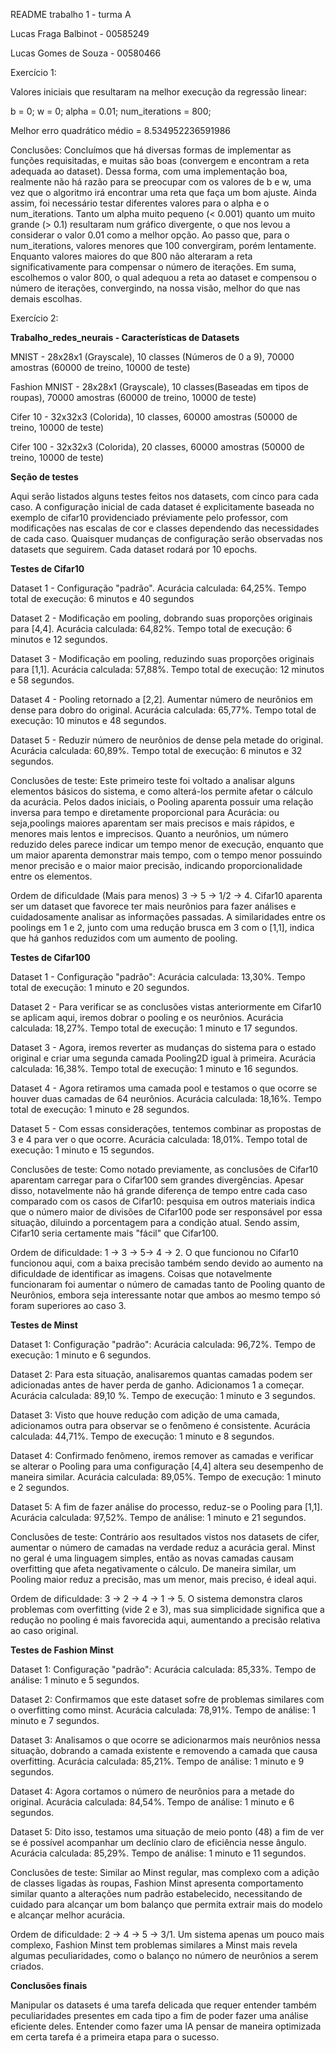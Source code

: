 README trabalho 1 - turma A

Lucas Fraga Balbinot - 00585249

Lucas Gomes de Souza - 00580466

Exercício 1:

Valores iniciais que resultaram na melhor execução da regressão linear:

b = 0; w = 0; alpha = 0.01; num_iterations = 800;

Melhor erro quadrático médio = 8.534952236591986

Conclusões: 
  Concluímos que há diversas formas de implementar as funções requisitadas, e muitas são boas (convergem e encontram a reta adequada ao dataset). Dessa forma, com uma implementação boa, realmente não há razão para se preocupar com os valores de b e w, uma vez que o algoritmo irá encontrar uma reta que faça um bom ajuste. Ainda assim, foi necessário testar diferentes valores para o alpha e o num_iterations. Tanto um alpha muito pequeno (< 0.001) quanto um muito grande (> 0.1) resultaram num gráfico divergente, o que nos levou a considerar o valor 0.01 como a melhor opção. Ao passo que, para o num_iterations, valores menores que 100 convergiram, porém lentamente. Enquanto valores maiores do que 800 não alteraram a reta significativamente para compensar o número de iterações. Em suma, escolhemos o valor 800, o qual adequou a reta ao dataset e compensou o número de iterações, convergindo, na nossa visão, melhor do que nas demais escolhas.

Exercício 2:

**Trabalho_redes_neurais - Características de Datasets**

MNIST - 28x28x1 (Grayscale), 10 classes (Números de 0 a 9), 70000 amostras (60000 de treino, 10000 de teste)

Fashion MNIST - 28x28x1 (Grayscale), 10 classes(Baseadas em tipos de roupas), 70000 amostras (60000 de treino, 10000 de teste)

Cifer 10 - 32x32x3 (Colorida), 10 classes, 60000 amostras (50000 de treino, 10000 de teste)

Cifer 100 - 32x32x3 (Colorida), 20 classes, 60000 amostras (50000 de treino, 10000 de teste)

**Seção de testes**

Aqui serão listados alguns testes feitos nos datasets, com cinco para cada caso. A configuração inicial de cada dataset é explicitamente baseada no exemplo de cifar10 providenciado préviamente pelo professor, com modificações nas escalas de cor e classes dependendo das necessidades de cada caso. Quaisquer mudanças de configuração serão observadas nos datasets que seguirem. Cada dataset rodará por 10 epochs.

**Testes de Cifar10**

Dataset 1 - Configuração "padrão". Acurácia calculada: 64,25%. Tempo total de execução: 6 minutos e 40 segundos

Dataset 2 - Modificação em pooling, dobrando suas proporções originais para [4,4].  Acurácia calculada: 64,82%. Tempo total de execução: 6 minutos e 12 segundos.

Dataset 3 - Modificação em pooling, reduzindo suas proporções originais para [1,1]. Acurácia calculada: 57,88%. Tempo total de execução: 12 minutos e 58 segundos.

Dataset 4 - Pooling retornado a [2,2]. Aumentar número de neurônios em dense para dobro do original. Acurácia calculada: 65,77%. Tempo total de execução: 10 minutos e 48 segundos.

Dataset 5 - Reduzir número de neurônios de dense pela metade do original. Acurácia calculada: 60,89%. Tempo total de execução: 6 minutos e 32 segundos.

Conclusões de teste: Este primeiro teste foi voltado a analisar alguns elementos básicos do sistema, e como alterá-los permite afetar o cálculo da acurácia. Pelos dados iniciais, o Pooling aparenta possuir uma relação inversa para tempo e diretamente proporcional para Acurácia: ou seja,poolings maiores aparentam ser mais precisos e mais rápidos, e menores mais lentos e imprecisos. Quanto a neurônios, um número reduzido deles parece indicar um tempo menor de execução, enquanto que um maior aparenta demonstrar mais tempo, com o tempo menor possuindo menor precisão e o maior maior precisão, indicando proporcionalidade entre os elementos.

Ordem de dificuldade (Mais para menos) 3 -> 5 -> 1/2 -> 4. Cifar10 aparenta ser um dataset que favorece ter mais neurônios para fazer análises e cuidadosamente analisar as informações passadas. A similaridades entre os poolings em 1 e 2, junto com uma redução brusca em 3 com o [1,1], indica que há ganhos reduzidos com um aumento de pooling.

**Testes de Cifar100**

Dataset 1 - Configuração "padrão": Acurácia calculada: 13,30%. Tempo total de execução: 1 minuto e 20 segundos.

Dataset 2 - Para verificar se as conclusões vistas anteriormente em Cifar10 se aplicam aqui, iremos dobrar o pooling e os neurônios. Acurácia calculada: 18,27%. Tempo total de execução: 1 minuto e 17 segundos.

Dataset 3 - Agora, iremos reverter as mudanças do sistema para o estado original e criar uma segunda camada Pooling2D igual à primeira. Acurácia calculada: 16,38%. Tempo total de execução: 1 minuto e 16 segundos.

Dataset 4 - Agora retiramos uma camada pool e testamos o que ocorre se houver duas camadas de 64 neurônios. Acurácia calculada: 18,16%. Tempo total de execução: 1 minuto e 28 segundos.

Dataset 5 - Com essas considerações, tentemos combinar as propostas de 3 e 4 para ver o que ocorre. Acurácia calculada: 18,01%. Tempo total de execução: 1 minuto e 15 segundos.

Conclusões de teste: Como notado previamente, as conclusões de Cifar10 aparentam carregar para o Cifar100 sem grandes divergências. Apesar disso, notavelmente não há grande diferença de tempo entre cada caso comparado com os casos de Cifar10: pesquisa em outros materiais indica que o número maior de divisões de Cifar100 pode ser responsável por essa situação, diluindo a porcentagem para a condição atual. Sendo assim, Cifar10 seria certamente mais "fácil" que Cifar100.

Ordem de dificuldade: 1 -> 3 -> 5-> 4 -> 2. O que funcionou no Cifar10 funcionou aqui, com a baixa precisão também sendo devido ao aumento na dificuldade de identificar as imagens. Coisas que notavelmente funcionaram foi aumentar o número de camadas tanto de Pooling quanto de Neurônios, embora seja interessante notar que ambos ao mesmo tempo só foram superiores ao caso 3.

**Testes de Minst**

Dataset 1: Configuração "padrão": Acurácia calculada: 96,72%. Tempo de execução: 1 minuto e 6 segundos.

Dataset 2: Para esta situação, analisaremos quantas camadas podem ser adicionadas antes de haver perda de ganho. Adicionamos 1 a começar. Acurácia calculada: 89,10 %. Tempo de execução: 1 minuto e 3 segundos.

Dataset 3: Visto que houve redução com adição de uma camada, adicionamos outra para observar se o fenômeno é consistente. Acurácia calculada: 44,71%. Tempo de execução: 1 minuto e 8 segundos.

Dataset 4: Confirmado fenômeno, iremos remover as camadas e verificar se alterar o Pooling para uma configuração [4,4] altera seu desempenho de maneira similar. Acurácia calculada: 89,05%. Tempo de execução: 1 minuto e 2 segundos.

Dataset 5: A fim de fazer análise do processo, reduz-se o Pooling para [1,1]. Acurácia calculada: 97,52%. Tempo de análise: 1 minuto e 21 segundos.

Conclusões de teste: Contrário aos resultados vistos nos datasets de cifer, aumentar o número de camadas na verdade reduz a acurácia geral. Minst no geral é uma linguagem simples, então as novas camadas causam overfitting que afeta negativamente o cálculo. De maneira similar, um Pooling maior reduz a precisão, mas um menor, mais preciso, é ideal aqui.

Ordem de dificuldade: 3 -> 2 -> 4 -> 1 -> 5. O sistema demonstra claros problemas com overfitting (vide 2 e 3), mas sua simplicidade significa que a redução no pooling é mais favorecida aqui, aumentando a precisão relativa ao caso original.

**Testes de Fashion Minst**

Dataset 1: Configuração "padrão": Acurácia calculada: 85,33%. Tempo de análise: 1 minuto e 5 segundos.

Dataset 2: Confirmamos que este dataset sofre de problemas similares com o overfitting como minst. Acurácia calculada: 78,91%. Tempo de análise: 1 minuto e 7 segundos.

Dataset 3: Analisamos o que ocorre se adicionarmos mais neurônios nessa situação, dobrando a camada existente e removendo a camada que causa overfitting. Acurácia calculada: 85,21%. Tempo de análise: 1 minuto e 9 segundos.

Dataset 4: Agora cortamos o número de neurônios para a metade do original. Acurácia calculada: 84,54%. Tempo de análise: 1 minuto e 6 segundos.

Dataset 5: Dito isso, testamos uma situação de meio ponto (48) a fim de ver se é possível acompanhar um declínio claro de eficiência nesse ângulo. Acurácia calculada: 85,29%. Tempo de análise: 1 minuto e 11 segundos.

Conclusões de teste: Similar ao Minst regular, mas complexo com a adição de classes ligadas às roupas, Fashion Minst apresenta comportamento similar quanto a alterações num padrão estabelecido, necessitando de cuidado para alcançar um bom balanço que permita extrair mais do modelo e alcançar melhor acurácia.

Ordem de dificuldade: 2 -> 4 -> 5 -> 3/1. Um sistema apenas um pouco mais complexo, Fashion Minst tem problemas similares a Minst mais revela algumas peculiaridades, como o balanço no número de neurônios a serem criados.

**Conclusões finais**

Manipular os datasets é uma tarefa delicada que requer entender também peculiaridades presentes em cada tipo a fim de poder fazer uma análise eficiente deles. Entender como fazer uma IA pensar de maneira optimizada em certa tarefa é a primeira etapa para o sucesso.
